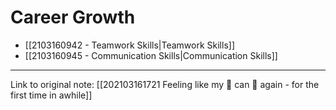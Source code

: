 
# Career Growth

- [[2103160942 - Teamwork Skills|Teamwork Skills]]
- [[2103160945 - Communication Skills|Communication Skills]]


---

Link to original note: [[202103161721 Feeling like my 🧠 can 🧠 again - for the first time in awhile]]